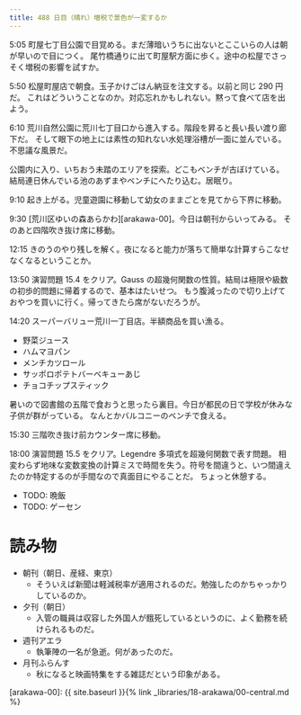 ```yaml
---
title: 488 日目（晴れ）増税で景色が一変するか
---
```


5:05 町屋七丁目公園で目覚める。まだ薄暗いうちに出ないとここいらの人は朝が早いので目につく。
尾竹橋通りに出て町屋駅方面に歩く。途中の松屋でさっそく増税の影響を試すか。

5:50 松屋町屋店で朝食。玉子かけごはん納豆を注文する。以前と同じ 290 円だ。
これはどういうことなのか。対応忘れかもしれない。黙って食べて店を出よう。

6:10 荒川自然公園に荒川七丁目口から進入する。階段を昇ると長い長い渡り廊下だ。
そして眼下の地上には素性の知れない水処理浴槽が一面に並んでいる。不思議な風景だ。

公園内に入り、いちおう未踏のエリアを探索。どこもベンチが古ぼけている。
結局連日休んでいる池のあずまやベンチにへたり込む。居眠り。

9:10 起き上がる。児童遊園に移動して幼女のままごとを見てから下界に移動。

9:30 [荒川区ゆいの森あらかわ][arakawa-00]。今日は朝刊からいってみる。
そのあと四階吹き抜け席に移動。

12:15 きのうのやり残しを解く。夜になると能力が落ちて簡単な計算すらこなせなくなるということか。

13:50 演習問題 15.4 をクリア。Gauss の超幾何関数の性質。結局は極限や級数の初歩的問題に帰着するので、基本はたいせつ。
もう腹減ったので切り上げておやつを買いに行く。帰ってきたら席がないだろうが。

14:20 スーパーバリュー荒川一丁目店。半額商品を買い漁る。
* 野菜ジュース
* ハムマヨパン
* メンチカツロール
* サッポロポテトバーベキューあじ
* チョコチップスティック

暑いので図書館の五階で食おうと思ったら裏目。今日が都民の日で学校が休みな子供が群がっている。
なんとかバルコニーのベンチで食える。

15:30 三階吹き抜け前カウンター席に移動。

18:00 演習問題 15.5 をクリア。Legendre 多項式を超幾何関数で表す問題。
相変わらず地味な変数変換の計算ミスで時間を失う。符号を間違うと、いつ間違えたのか特定するのが手間なので真面目にやることだ。
ちょっと休憩する。

* TODO: 晩飯
* TODO: ゲーセン

# 読み物

* 朝刊（朝日、産経、東京）
  * そういえば新聞は軽減税率が適用されるのだ。勉強したのかちゃっかりしているのか。
* 夕刊（朝日）
  * 入管の職員は収容した外国人が餓死しているというのに、よく勤務を続けられるものだ。
* 週刊アエラ
  * 執筆陣の一名が急逝。何があったのだ。
* 月刊ふらんす
  * 秋になると映画特集をする雑誌だという印象がある。

[arakawa-00]: {{ site.baseurl }}{% link _libraries/18-arakawa/00-central.md %}
